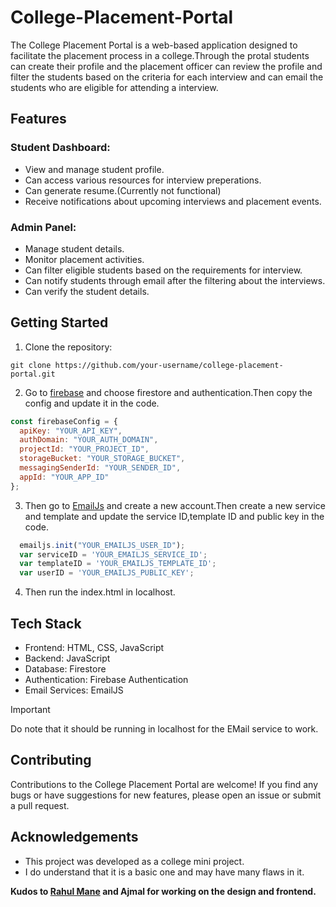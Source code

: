 # College-Placement-Portal
The College Placement Portal is a web-based application designed to facilitate the placement process in a college.Through the protal students can create their profile and the placement officer can review the profile and filter the students based on the criteria for each interview and can email the students who are eligible for attending a interview.



## Features

### Student Dashboard:
* View and manage student profile.
* Can access various resources for interview preperations.
* Can generate resume.(Currently not functional)
* Receive notifications about upcoming interviews and placement events.

### Admin Panel:
* Manage student details.
* Monitor placement activities.
* Can filter eligible students based on the requirements for interview.
* Can notify students through email after the filtering about the interviews.
* Can verify the student details.



## Getting Started
1. Clone the repository:
```console
git clone https://github.com/your-username/college-placement-portal.git
```


2. Go to [firebase](https://firebase.google.com/) and choose firestore and authentication.Then copy the config and update it in the code.
```js
const firebaseConfig = {
  apiKey: "YOUR_API_KEY",
  authDomain: "YOUR_AUTH_DOMAIN",
  projectId: "YOUR_PROJECT_ID",
  storageBucket: "YOUR_STORAGE_BUCKET",
  messagingSenderId: "YOUR_SENDER_ID",
  appId: "YOUR_APP_ID"
};
```

3. Then go to [EmailJs](https://dashboard.emailjs.com/) and create a new account.Then create a new service and template and update the service ID,template ID and public key in the code.
```js
  emailjs.init("YOUR_EMAILJS_USER_ID");
  var serviceID = 'YOUR_EMAILJS_SERVICE_ID';
  var templateID = 'YOUR_EMAILJS_TEMPLATE_ID';
  var userID = 'YOUR_EMAILJS_PUBLIC_KEY';
```

4. Then run the index.html in localhost.



## Tech Stack
* Frontend: HTML, CSS, JavaScript
* Backend: JavaScript
* Database: Firestore
* Authentication: Firebase Authentication
* Email Services: EmailJS


> [!IMPORTANT]
> Do note that it should be running in localhost for the EMail service to work.



## Contributing
Contributions to the College Placement Portal are welcome! If you find any bugs or have suggestions for new features, please open an issue or submit a pull request.



## Acknowledgements
* This project was developed as a college mini project.
* I do understand that it is a basic one and may have many flaws in it.



**Kudos to [Rahul Mane](https://github.com/rahu1mane) and Ajmal for working on the design and frontend.**

